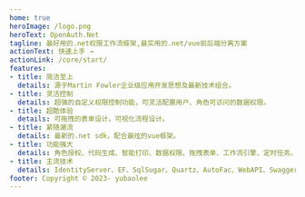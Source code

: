 ```yaml
---
home: true
heroImage: /logo.png
heroText: OpenAuth.Net
tagline: 最好用的.net权限工作流框架,最实用的.net/vue前后端分离方案
actionText: 快速上手 →
actionLink: /core/start/
features:
- title: 简洁至上
  details: 源于Martin Fowler企业级应用开发思想及最新技术组合。
- title: 灵活控制
  details: 超强的自定义权限控制功能，可灵活配置用户、角色可访问的数据权限。
- title: 超酷体验
  details: 可拖拽的表单设计，可视化流程设计。
- title: 紧随潮流
  details: 最新的.net sdk，配合最炫的vue框架。
- title: 功能强大
  details: 角色授权、代码生成、智能打印、数据权限、拖拽表单、工作流引擎、定时任务。
- title: 主流技术
  details: IdentityServer、EF、SqlSugar、Quartz、AutoFac、WebAPI、Swagger、Mock、NUnit、VUE2、VUE3、Element-ui、Element-plus。
footer: Copyright © 2023- yubaolee
---
```




